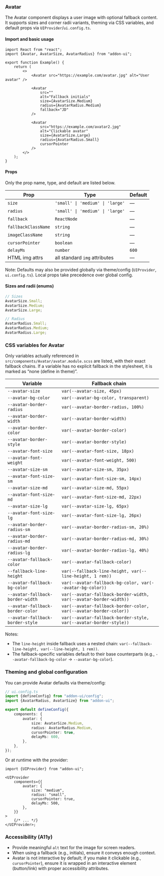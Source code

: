 ### Avatar

The Avatar component displays a user image with optional fallback content. It supports sizes and corner radii variants, theming via CSS variables, and default props via `UIProvider`/`ui.config.ts`.

#### Import and basic usage

```tsx
import React from "react";
import {Avatar, AvatarSize, AvatarRadius} from "addon-ui";

export function Example() {
    return (
        <>
            <Avatar src="https://example.com/avatar.jpg" alt="User avatar" />

            <Avatar
                src=""
                alt="Fallback initials"
                size={AvatarSize.Medium}
                radius={AvatarRadius.Medium}
                fallback="JD"
            />

            <Avatar
                src="https://example.com/avatar2.jpg"
                alt="Clickable avatar"
                size={AvatarSize.Large}
                radius={AvatarRadius.Small}
                cursorPointer
            />
        </>
    );
}
```

#### Props

Only the prop name, type, and default are listed below.

| Prop                | Type                             | Default |
| ------------------- | -------------------------------- | ------- |
| `size`              | `'small' \| 'medium' \| 'large'` | —       |
| `radius`            | `'small' \| 'medium' \| 'large'` | —       |
| `fallback`          | `ReactNode`                      | —       |
| `fallbackClassName` | `string`                         | —       |
| `imageClassName`    | `string`                         | —       |
| `cursorPointer`     | `boolean`                        | —       |
| `delayMs`           | `number`                         | `600`   |
| HTML img attrs      | all standard `img` attributes    | —       |

Note: Defaults may also be provided globally via theme/config (`UIProvider`, `ui.config.ts`). Local props take precedence over global config.

#### Sizes and radii (enums)

```ts
// Sizes
AvatarSize.Small;
AvatarSize.Medium;
AvatarSize.Large;

// Radius
AvatarRadius.Small;
AvatarRadius.Medium;
AvatarRadius.Large;
```

### CSS variables for Avatar

Only variables actually referenced in `src/components/Avatar/avatar.module.scss` are listed, with their exact fallback chains. If a variable has no explicit fallback in the stylesheet, it is marked as “none (define in theme)”.

| Variable                         | Fallback chain                                                    |
| -------------------------------- | ----------------------------------------------------------------- |
| `--avatar-size`                  | `var(--avatar-size, 45px)`                                        |
| `--avatar-bg-color`              | `var(--avatar-bg-color, transparent)`                             |
| `--avatar-border-radius`         | `var(--avatar-border-radius, 100%)`                               |
| `--avatar-border-width`          | `var(--avatar-border-width)`                                      |
| `--avatar-border-color`          | `var(--avatar-border-color)`                                      |
| `--avatar-border-style`          | `var(--avatar-border-style)`                                      |
| `--avatar-font-size`             | `var(--avatar-font-size, 18px)`                                   |
| `--avatar-font-weight`           | `var(--avatar-font-weight, 500)`                                  |
| `--avatar-size-sm`               | `var(--avatar-size-sm, 35px)`                                     |
| `--avatar-font-size-sm`          | `var(--avatar-font-size-sm, 14px)`                                |
| `--avatar-size-md`               | `var(--avatar-size-md, 55px)`                                     |
| `--avatar-font-size-md`          | `var(--avatar-font-size-md, 22px)`                                |
| `--avatar-size-lg`               | `var(--avatar-size-lg, 65px)`                                     |
| `--avatar-font-size-lg`          | `var(--avatar-font-size-lg, 26px)`                                |
| `--avatar-border-radius-sm`      | `var(--avatar-border-radius-sm, 20%)`                             |
| `--avatar-border-radius-md`      | `var(--avatar-border-radius-md, 30%)`                             |
| `--avatar-border-radius-lg`      | `var(--avatar-border-radius-lg, 40%)`                             |
| `--avatar-fallback-color`        | `var(--avatar-fallback-color)`                                    |
| `--fallback-line-height`         | `var(--fallback-line-height, var(--line-height, 1 rem))`          |
| `--avatar-fallback-bg-color`     | `var(--avatar-fallback-bg-color, var(--avatar-bg-color))`         |
| `--avatar-fallback-border-width` | `var(--avatar-fallback-border-width, var(--avatar-border-width))` |
| `--avatar-fallback-border-color` | `var(--avatar-fallback-border-color, var(--avatar-border-color))` |
| `--avatar-fallback-border-style` | `var(--avatar-fallback-border-style, var(--avatar-border-style))` |

Notes:

- The `line-height` inside fallback uses a nested chain: `var(--fallback-line-height, var(--line-height, 1 rem))`.
- The fallback-specific variables default to their base counterparts (e.g., `--avatar-fallback-bg-color` → `--avatar-bg-color`).

### Theming and global configuration

You can provide Avatar defaults via theme/config:

```ts
// ui.config.ts
import {defineConfig} from "addon-ui/config";
import {AvatarRadius, AvatarSize} from "addon-ui";

export default defineConfig({
    components: {
        avatar: {
            size: AvatarSize.Medium,
            radius: AvatarRadius.Medium,
            cursorPointer: true,
            delayMs: 600,
        },
    },
});
```

Or at runtime with the provider:

```tsx
import {UIProvider} from "addon-ui";

<UIProvider
    components={{
        avatar: {
            size: "medium",
            radius: "small",
            cursorPointer: true,
            delayMs: 500,
        },
    }}
>
    {/* ... */}
</UIProvider>;
```

### Accessibility (A11y)

- Provide meaningful `alt` text for the image for screen readers.
- When using a fallback (e.g., initials), ensure it conveys enough context.
- Avatar is not interactive by default; if you make it clickable (e.g., `cursorPointer`), ensure it is wrapped in an interactive element (button/link) with proper accessibility attributes.
